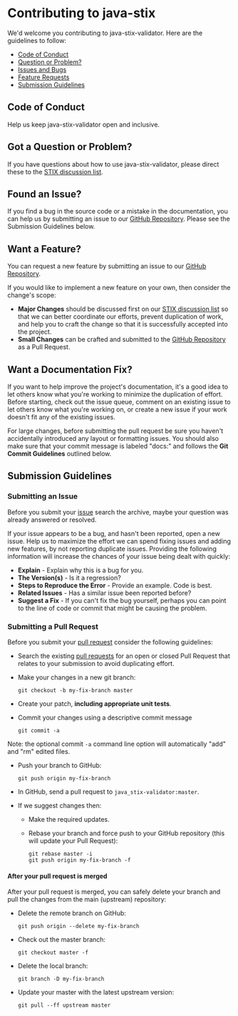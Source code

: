 # Contributing to java-stix

We'd welcome you contributing to java-stix-validator. Here are the guidelines to follow:

 - [Code of Conduct](#code_of_conduct)
 - [Question or Problem?](#question)
 - [Issues and Bugs](#issue)
 - [Feature Requests](#feature)
 - [Submission Guidelines](#submission_guidelines)

## <a name="code_of_conduct"></a> Code of Conduct
Help us keep java-stix-validator open and inclusive.

## <a name="question"></a> Got a Question or Problem?
If you have questions about how to use java-stix-validator, please direct these to the [STIX discussion list][list].

## <a name="issue"></a> Found an Issue?
If you find a bug in the source code or a mistake in the documentation, you can help us by submitting an issue to our [GitHub Repository][github]. Please see the Submission Guidelines below.

## <a name="feature"></a> Want a Feature?
You can request a new feature by submitting an issue to our [GitHub Repository][github].

If you would like to implement a new feature on your own, then consider the change's scope:

* **Major Changes** should be discussed first on our [STIX discussion list][list] so that we can better coordinate our efforts, prevent duplication of work, and help you to craft the change so that it is successfully accepted into the project.
* **Small Changes** can be crafted and submitted to the [GitHub Repository][github] as a Pull Request.

## <a name="docs"></a> Want a Documentation Fix?
If you want to help improve the project's documentation, it's a good idea to let others know what you're working to minimize the duplication of effort. Before starting, check out the issue queue, comment on an existing issue to let others know what you're working on, or create a new issue if your work doesn't fit any of the existing issues.

For large changes, before submitting the pull request be sure you haven't accidentally introduced any layout or formatting issues. You should also make sure that your commit message is labeled "docs:" and follows the **Git Commit Guidelines** outlined below.

## <a name="submission_guidelines"></a> Submission Guidelines

### Submitting an Issue
Before you submit your [issue][issues] search the archive, maybe your question was already answered or resolved.

If your issue appears to be a bug, and hasn't been reported, open a new issue. Help us to maximize the effort we can spend fixing issues and adding new features, by not reporting duplicate issues. Providing the following information will increase the chances of your issue being dealt with quickly:

* **Explain** - Explain why this is a bug for you.
* **The Version(s)** - Is it a regression?
* **Steps to Reproduce the Error** - Provide an example. Code is best.
* **Related Issues** - Has a similar issue been reported before?
* **Suggest a Fix** - If you can't fix the bug yourself, perhaps you can point to the line of code or commit that might be causing the problem.

### Submitting a Pull Request
Before you submit your [pull request][pulls] consider the following guidelines:

* Search the existing [pull requests][pulls] for an open or closed Pull Request that relates to your submission to avoid duplicating effort.
* Make your changes in a new git branch:

     ```shell
     git checkout -b my-fix-branch master
     ```

* Create your patch, **including appropriate unit tests**.
* Commit your changes using a descriptive commit message 

     ```shell
     git commit -a
     ```
Note: the optional commit `-a` command line option will automatically "add" and "rm" edited files.

* Push your branch to GitHub:

    ```shell
    git push origin my-fix-branch
    ```

* In GitHub, send a pull request to `java_stix-validator:master`.
* If we suggest changes then:
  * Make the required updates.
  * Rebase your branch and force push to your GitHub repository (this will update your Pull Request):

    ```shell
    git rebase master -i
    git push origin my-fix-branch -f
    ```

#### After your pull request is merged

After your pull request is merged, you can safely delete your branch and pull the changes
from the main (upstream) repository:

* Delete the remote branch on GitHub:

    ```shell
    git push origin --delete my-fix-branch
    ```

* Check out the master branch:

    ```shell
    git checkout master -f
    ```

* Delete the local branch:

    ```shell
    git branch -D my-fix-branch
    ```

* Update your master with the latest upstream version:

    ```shell
    git pull --ff upstream master
    ```

[list]: https://stix.mitre.org/community/registration.html
[github]: https://github.com/STIXProject/java-stix-validator
[issues]: https://github.com/STIXProject/java-stix-validator/issues
[pulls]: https://github.com/STIXProject/java-stix-validator/pulls